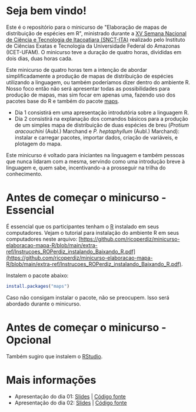 # Seja bem vindo!

Este é o repositório para o minicurso de "Elaboração de mapas de distribuição de espécies em R", ministrado durante a [XV Semana Nacional de Ciência e Tecnologia de Itacoatiara (SNCT-ITA)](https://www.sncticet.ufam.edu.br) realizado pelo Instituto de Ciências Exatas e Tecnologia da Universidade Federal do Amazonas (ICET-UFAM).
O minicurso teve a duração de quatro horas, divididas em dois dias, duas horas cada.  

Este minicurso de quatro horas tem a intenção de abordar simplificadamente a produção de mapas de distribuição de espécies utilizando a linguagem, ou também poderíamos dizer dentro do ambiente R.
Nosso foco então não será apresentar todas as possibilidades para produção de mapas, mas sim focar em apenas uma, fazendo uso dos pacotes base do R e também do pacote [maps](https://cran.r-project.org/web/packages/maps/index.html).  

  * Dia 1 consistirá em uma apresentação introdutória sobre a linguagem R.
  * Dia 2 consistirá na explanação dos comandos básicos para a produção de um simples mapa de distribuição de duas espécies de breu (*Protium aracouchini* (Aubl.) Marchand e *P. heptaphyllum* (Aubl.) Marchand): instalar e carregar pacotes, importar dados, criação de variáveis, e plotagem do mapa.  
  
Este minicurso é voltado para iniciantes na linguagem e também pessoas que nunca lidaram com a mesma, servindo como uma introdução breve à linguagem e, quem sabe, incentivando-a a prosseguir na trilha do conhecimento.  

# Antes de começar o minicurso - Essencial

É essencial que os participantes tenham o [R](http://www.r-project.org) instalado em seus computadores.
Vejam o tutorial para instalação do ambiente R em seus computadores neste arquivo: [https://github.com/ricoperdiz/minicurso-elaboracao-mapa-R/blob/main/extra-ref/Instrucoes_ROPerdiz_instalando_Baixando_R.pdf](https://github.com/ricoperdiz/minicurso-elaboracao-mapa-R/blob/main/extra-ref/Instrucoes_ROPerdiz_instalando_Baixando_R.pdf).  

Instalem o pacote abaixo:

```r
install.packages("maps")
```

Caso não consigam instalar o pacote, não se preocupem.
Isso será abordado durante o minicurso.  


# Antes de começar o minicurso - Opcional

Também sugiro que instalem o [RStudio](https://www.rstudio.com/products/rstudio/download/).  

# Mais informações

* Apresentação do dia 01: [Slides](https://minicurso-elaboracao-mapa-r-dia01.netlify.app) | [Código fonte](https://github.com/ricoperdiz/minicurso-elaboracao-mapa-R/blob/main/dia01/index.Rmd)  
* Apresentação do dia 02: [Slides](https://minicurso-elaboracao-mapa-r-dia02.netlify.app) | [Código fonte](https://github.com/ricoperdiz/minicurso-elaboracao-mapa-R/blob/main/dia02/index.Rmd)  
